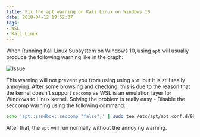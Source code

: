 ```yaml
---
title: Fix the apt warning on Kali Linux on Windows 10
date: 2018-04-12 19:52:37
tags:
- WSL
- Kali Linux
---
```

When Running Kali Linux Subsystem on Windows 10, using `apt` will usually produce the following warning like in the graph:

![Issue](/images/wsl/wsl-kali-fix.png)

This warning will not prevent you from using using `apt`, but it is still really annoying. After some browsing and checking, this is due to the reason that the kernel doesn't support `seccomp` as WSL is an emulation layer for Windows to Linux kernel. 
Solving the problem is really easy - Disable the seccomp warning using the following command:

```sh
echo 'apt::sandbox::seccomp "false";' | sudo tee /etc/apt/apt.conf.d/999seccomp
```

After that, the `apt` will run normally without the annoying warning.